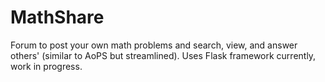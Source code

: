 # MathShare
Forum to post your own math problems and search, view, and answer others' (similar to AoPS but streamlined).
Uses Flask framework currently, work in progress.
